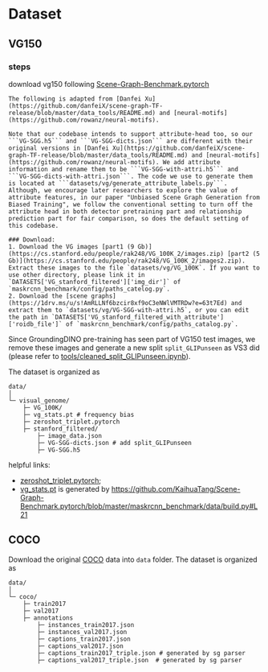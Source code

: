 # Dataset

## VG150

### steps 
download vg150 following [Scene-Graph-Benchmark.pytorch](https://github.com/KaihuaTang/Scene-Graph-Benchmark.pytorch/blob/master/DATASET.md)
```
The following is adapted from [Danfei Xu](https://github.com/danfeiX/scene-graph-TF-release/blob/master/data_tools/README.md) and [neural-motifs](https://github.com/rowanz/neural-motifs).

Note that our codebase intends to support attribute-head too, so our ```VG-SGG.h5``` and ```VG-SGG-dicts.json``` are different with their original versions in [Danfei Xu](https://github.com/danfeiX/scene-graph-TF-release/blob/master/data_tools/README.md) and [neural-motifs](https://github.com/rowanz/neural-motifs). We add attribute information and rename them to be ```VG-SGG-with-attri.h5``` and ```VG-SGG-dicts-with-attri.json```. The code we use to generate them is located at ```datasets/vg/generate_attribute_labels.py```. Although, we encourage later researchers to explore the value of attribute features, in our paper "Unbiased Scene Graph Generation from Biased Training", we follow the conventional setting to turn off the attribute head in both detector pretraining part and relationship prediction part for fair comparison, so does the default setting of this codebase.

### Download:
1. Download the VG images [part1 (9 Gb)](https://cs.stanford.edu/people/rak248/VG_100K_2/images.zip) [part2 (5 Gb)](https://cs.stanford.edu/people/rak248/VG_100K_2/images2.zip). Extract these images to the file `datasets/vg/VG_100K`. If you want to use other directory, please link it in `DATASETS['VG_stanford_filtered']['img_dir']` of `maskrcnn_benchmark/config/paths_catelog.py`. 
2. Download the [scene graphs](https://1drv.ms/u/s!AmRLLNf6bzcir8xf9oC3eNWlVMTRDw?e=63t7Ed) and extract them to `datasets/vg/VG-SGG-with-attri.h5`, or you can edit the path in `DATASETS['VG_stanford_filtered_with_attribute']['roidb_file']` of `maskrcnn_benchmark/config/paths_catalog.py`.
```

Since GroundingDINO  pre-training has seen part of VG150 test images, we remove these images and generate a new split ```split_GLIPunseen``` as VS3 did (please refer to [tools/cleaned_split_GLIPunseen.ipynb](https://github.com/gpt4vision/OvSGTR/tools/cleaned_split_GLIPunseen.ipynb)).

The dataset is organized as 
```plaintext
data/
│
└─ visual_genome/
    ├─ VG_100K/
    ├─ vg_stats.pt # frequency bias 
    ├─ zeroshot_triplet.pytorch
    ├─ stanford_filtered/
        ├─ image_data.json
        ├─ VG-SGG-dicts.json # add split_GLIPunseen 
        ├─ VG-SGG.h5
```
helpful links:
 - [zeroshot_triplet.pytorch](https://github.com/KaihuaTang/Scene-Graph-Benchmark.pytorch/blob/master/maskrcnn_benchmark/data/datasets/evaluation/vg/zeroshot_triplet.pytorch); 
 - [vg_stats.pt](https://github.com/gpt4vision/OvSGTR/datasets/vg_stats.pt) is generated by https://github.com/KaihuaTang/Scene-Graph-Benchmark.pytorch/blob/master/maskrcnn_benchmark/data/build.py#L21

## COCO
Download the original [COCO](https://cocodataset.org/#download) data into ``data`` folder.
The dataset is organized as 
```plaintext
data/
│
└─ coco/
    ├─ train2017
    ├─ val2017
    ├─ annotations
        ├─ instances_train2017.json
        ├─ instances_val2017.json
        ├─ captions_train2017.json
        ├─ captions_val2017.json 
        ├─ captions_train2017_triple.json # generated by sg parser
        ├─ captions_val2017_triple.json  # generated by sg parser    
```
